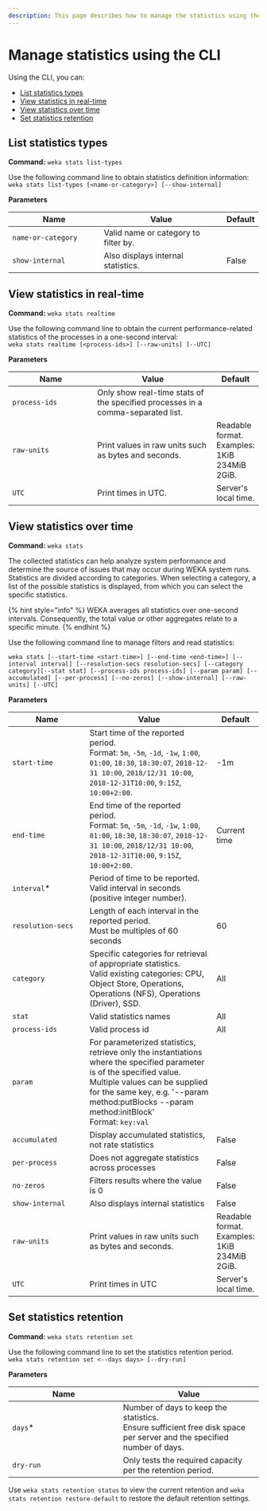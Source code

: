 ```yaml
---
description: This page describes how to manage the statistics using the CLI.
---
```


# Manage statistics using the CLI

Using the CLI, you can:

* [List statistics types](statistics-1.md#list-statistics-types)
* [View statistics in real-time](statistics-1.md#view-statistics-in-real-time)
* [View statistics over time](statistics-1.md#view-statistics-over-time)
* [Set statistics retention](statistics-1.md#set-statistics-retention)

## List statistics types

**Command:** `weka stats list-types`

Use the following command line to obtain statistics definition information:\
`weka stats list-types [<name-or-category>] [--show-internal]`

**Parameters**

<table><thead><tr><th width="222">Name</th><th width="314">Value</th><th>Default</th></tr></thead><tbody><tr><td><code>name-or-category</code></td><td>Valid name or category to filter by.</td><td></td></tr><tr><td><code>show-internal</code></td><td>Also displays internal statistics.</td><td>False</td></tr></tbody></table>

## View statistics in real-time

**Command:** `weka stats realtime`

Use the following command line to obtain the current performance-related statistics of the processes in a one-second interval:\
`weka stats realtime [<process-ids>] [--raw-units] [--UTC]`

**Parameters**

<table><thead><tr><th width="217">Name</th><th width="325">Value</th><th>Default</th></tr></thead><tbody><tr><td><code>process-ids</code></td><td>Only show real-time stats of the specified processes in a comma-separated list.</td><td></td></tr><tr><td><code>raw-units</code></td><td>Print values in raw units such as bytes and seconds.</td><td>Readable format.<br>Examples: 1KiB 234MiB 2GiB.</td></tr><tr><td><code>UTC</code></td><td>Print times in UTC.</td><td>Server's local time.</td></tr></tbody></table>

## **View statistics over time**

**Command:** `weka stats`

The collected statistics can help analyze system performance and determine the source of issues that may occur during WEKA system runs. Statistics are divided according to categories. When selecting a category, a list of the possible statistics is displayed, from which you can select the specific statistics.

{% hint style="info" %}
WEKA averages all statistics over one-second intervals. Consequently, the total value or other aggregates relate to a specific minute.
{% endhint %}

Use the following command line to manage filters and read statistics:

`weka stats [--start-time <start-time>] [--end-time <end-time>] [--interval interval] [--resolution-secs resolution-secs] [--category category][--stat stat] [--process-ids process-ids] [--param param] [--accumulated] [--per-process] [--no-zeros] [--show-internal] [--raw-units] [--UTC]`

**Parameters**

<table><thead><tr><th width="202">Name</th><th width="369">Value</th><th>Default</th></tr></thead><tbody><tr><td><code>start-time</code></td><td>Start time of the reported period.<br>Format: <code>5m</code>, <code>-5m</code>, <code>-1d</code>, <code>-1w</code>, <code>1:00</code>, <code>01:00</code>, <code>18:30</code>, <code>18:30:07</code>, <code>2018-12-31 10:00</code>, <code>2018/12/31 10:00</code>, <code>2018-12-31T10:00</code>, <code>9:15Z</code>, <code>10:00+2:00</code>.</td><td>-1m</td></tr><tr><td><code>end-time</code></td><td>End time of the reported period.<br>Format: <code>5m</code>, <code>-5m</code>, <code>-1d</code>, <code>-1w</code>, <code>1:00</code>, <code>01:00</code>, <code>18:30</code>, <code>18:30:07</code>, <code>2018-12-31 10:00</code>, <code>2018/12/31 10:00</code>, <code>2018-12-31T10:00</code>, <code>9:15Z</code>, <code>10:00+2:00</code>.</td><td>Current time</td></tr><tr><td><code>interval</code>*</td><td>Period of time to be reported.<br>Valid interval in seconds (positive integer number).</td><td></td></tr><tr><td><code>resolution-secs</code></td><td>Length of each interval in the reported period.<br>Must be multiples of 60 seconds</td><td>60</td></tr><tr><td><code>category</code></td><td>Specific categories for retrieval of appropriate statistics.<br>Valid existing categories: CPU, Object Store, Operations, Operations (NFS), Operations (Driver), SSD.</td><td>All</td></tr><tr><td><code>stat</code></td><td>Valid statistics names</td><td>All</td></tr><tr><td><code>process-ids</code></td><td>Valid process id</td><td>All</td></tr><tr><td><code>param</code></td><td>For parameterized statistics, retrieve only the instantiations where the specified parameter is of the specified value. Multiple values can be supplied for the same key, e.g. '--param method:putBlocks --param method:initBlock'<br>Format: <code>key:val</code></td><td></td></tr><tr><td><code>accumulated</code></td><td>Display accumulated statistics, not rate statistics</td><td>False</td></tr><tr><td><code>per-process</code></td><td>Does not aggregate statistics across processes</td><td>False</td></tr><tr><td><code>no-zeros</code></td><td>Filters results where the value is 0</td><td>False</td></tr><tr><td><code>show-internal</code></td><td>Also displays internal statistics</td><td>False</td></tr><tr><td><code>raw-units</code></td><td>Print values in raw units such as bytes and seconds.</td><td>Readable format.<br>Examples: 1KiB 234MiB 2GiB.</td></tr><tr><td><code>UTC</code></td><td>Print times in UTC</td><td>Server's local time.</td></tr></tbody></table>

## Set statistics retention

**Command:** `weka stats retention set`

Use the following command line to set the statistics retention period.\
`weka stats retention set <--days days> [--dry-run]`

**Parameters**

<table><thead><tr><th width="207">Name</th><th>Value</th></tr></thead><tbody><tr><td><code>days</code>*</td><td>Number of days to keep the statistics.<br>Ensure sufficient free disk space per server and the specified number of days.</td></tr><tr><td><code>dry-run</code></td><td>Only tests the required capacity per the retention period.</td></tr></tbody></table>

Use `weka stats retention status` to view the current retention and `weka stats retention restore-default` to restore the default retention settings.

